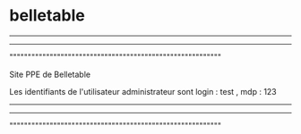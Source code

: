 # belletable
__________________________________________________________
----------------------------------------------------------
""""""""""""""""""""""""""""""""""""""""""""""""""""""""""

Site PPE de Belletable

  Les identifiants de l'utilisateur administrateur sont login : test , mdp : 123


__________________________________________________________
----------------------------------------------------------
""""""""""""""""""""""""""""""""""""""""""""""""""""""""""
